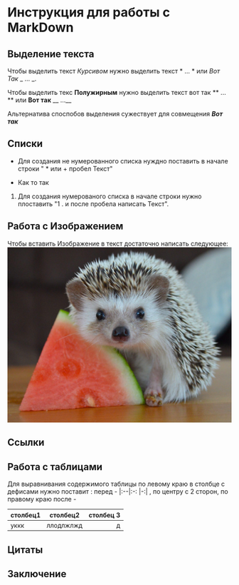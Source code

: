 # Инструкция для работы с MarkDown

## Выделение текста
Чтобы выделить текст *Курсивом* нужно выделить текст * ... * или _Вот Так_ _ ... _.

Чтобы выделить текс **Полужирным** нужно выделить текст  вот так    ** ... ** или __Вот так__ __ ...__

Альтернатива споспобов выделения сужествует для совмещения __*Вот так*__ 


## Списки

* Для создания не нумерованного списка нуждно поставить в начале строки " * или + пробел Текст"

+ Как то так

1. Для создания нумерованого списка в начале строки нужно плоставить            "1 . и после пробела написать Текст".


## Работа с Изображением
Чтобы вставить Изображение в текст достаточно написать следующее:
![Ежик Арбузик](9632c4c5-80e2-5db1-a4f2-5676986c9c41.jpeg)

## Ссылки

## Работа с таблицами
Для выравнивания содержимого таблицы по левому краю в столбце с дефисами нужно поставит : перед -  |:--|:-: |-:| , по центру с 2 сторон, по правому краю после -

|столбец1|столбец2|столбец 3|
|:-|:-:|-:|
|уккк|ллодлжлжд|д|

## Цитаты

## Заключение

